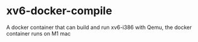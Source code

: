 # xv6-docker-compile
 A docker container that can build and run xv6-i386 with Qemu, the docker container runs on M1 mac
